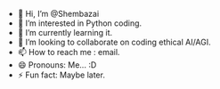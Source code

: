 - 👋 Hi, I’m @Shembazai
- 👀 I’m interested in Python coding.
- 🌱 I’m currently learning it.
- 💞️ I’m looking to collaborate on coding ethical AI/AGI.
- 📫 How to reach me : email.
- 😄 Pronouns: Me... :D
- ⚡ Fun fact: Maybe later.

<!---
Shembazai/Shembazai is a ✨ special ✨ repository because its `README.md` (this file) appears on your GitHub profile.
You can click the Preview link to take a look at your changes.
--->
